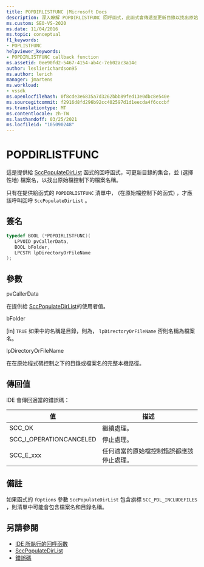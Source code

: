 ```yaml
---
title: POPDIRLISTFUNC |Microsoft Docs
description: 深入瞭解 POPDIRLISTFUNC 回呼函式，此函式會傳遞至更新目錄以找出原始檔控制下的目錄。
ms.custom: SEO-VS-2020
ms.date: 11/04/2016
ms.topic: conceptual
f1_keywords:
- POPLISTFUNC
helpviewer_keywords:
- POPDIRLISTFUNC callback function
ms.assetid: 0ee90fd2-5467-4154-ab4c-7eb02ac3a14c
author: leslierichardson95
ms.author: lerich
manager: jmartens
ms.workload:
- vssdk
ms.openlocfilehash: 0f8cde3e6835a7d3262bbb89fed13e0dbc8e540e
ms.sourcegitcommit: f2916d8fd296b92cc402597d1d1eecda4f6cccbf
ms.translationtype: MT
ms.contentlocale: zh-TW
ms.lasthandoff: 03/25/2021
ms.locfileid: "105090248"
---
```

# <a name="popdirlistfunc"></a>POPDIRLISTFUNC
這是提供給 [SccPopulateDirList](../extensibility/sccpopulatedirlist-function.md) 函式的回呼函式，可更新目錄的集合，並 (選擇性地) 檔案名，以找出原始檔控制下的檔案名稱。

 只有在提供給函式的 `POPDIRLISTFUNC` 清單中， (在原始檔控制下的函式) ，才應該呼叫回呼 `SccPopulateDirList` 。

## <a name="signature"></a>簽名

```cpp
typedef BOOL (*POPDIRLISTFUNC)(
   LPVOID pvCallerData,
   BOOL bFolder,
   LPCSTR lpDirectoryOrFileName
);
```

## <a name="parameters"></a>參數
 pvCallerData

在提供給 [SccPopulateDirList](../extensibility/sccpopulatedirlist-function.md)的使用者值。

 bFolder

[in] `TRUE` 如果中的名稱是目錄，則為， `lpDirectoryOrFileName` 否則名稱為檔案名。

 lpDirectoryOrFileName

在在原始程式碼控制之下的目錄或檔案名的完整本機路徑。

## <a name="return-value"></a>傳回值
 IDE 會傳回適當的錯誤碼：

|值|描述|
|-----------|-----------------|
|SCC_OK|繼續處理。|
|SCC_I_OPERATIONCANCELED|停止處理。|
|SCC_E_xxx|任何適當的原始檔控制錯誤都應該停止處理。|

## <a name="remarks"></a>備註
 如果函式的 `fOptions` 參數 `SccPopulateDirList` 包含旗標 `SCC_PDL_INCLUDEFILES` ，則清單中可能會包含檔案名和目錄名稱。

## <a name="see-also"></a>另請參閱
- [IDE 所執行的回呼函數](../extensibility/callback-functions-implemented-by-the-ide.md)
- [SccPopulateDirList](../extensibility/sccpopulatedirlist-function.md)
- [錯誤碼](../extensibility/error-codes.md)

